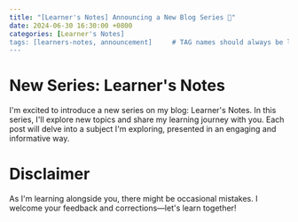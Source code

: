 ```yaml
---
title: "[Learner's Notes] Announcing a New Blog Series 🎉"
date: 2024-06-30 16:30:00 +0800
categories: [Learner's Notes]
tags: [learners-notes, announcement]     # TAG names should always be lowercase
---
```


# New Series: Learner's Notes
I'm excited to introduce a new series on my blog: Learner's Notes. In this series, I'll explore new topics and share my learning journey with you. Each post will delve into a subject I'm exploring, presented in an engaging and informative way.

# Disclaimer
As I'm learning alongside you, there might be occasional mistakes. I welcome your feedback and corrections—let's learn together!